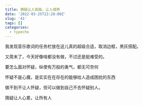 ```yaml
---
title: 猜疑让人孤独，让人成熟
date: '2022-03-25T22:28:00Z'
slug: '41'
tags: []
categories:
  - typecho
---
```

我发现音乐歌词的任务栏放在这儿真的超级合适，取消边框，黑灰搭配。

又周末了，今天好像啥都没有做，不过还是挺难受的。

要怎么面对怀疑，纵使有万般的勇气，都无可奈何

怀疑不是心魔，是实实在在存在的能够给人造成困扰的东西

做不到不让人怀疑，但可以做到自己不去怀疑别人。

猜疑让人心累，让所有人
